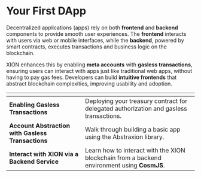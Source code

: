# Your First DApp

Decentralized applications (apps) rely on both **frontend** and **backend** components to provide smooth user experiences. The **frontend** interacts with users via web or mobile interfaces, while the **backend**, powered by smart contracts, executes transactions and business logic on the blockchain.

XION enhances this by enabling **meta accounts** with **gasless transactions**, ensuring users can interact with apps just like traditional web apps, without having to pay gas fees. Developers can build **intuitive frontends** that abstract blockchain complexities, improving usability and adoption.



<table data-view="cards"><thead><tr><th></th><th></th></tr></thead><tbody><tr><td><strong>Enabling Gasless Transactions</strong></td><td>Deploying your treasury contract for delegated authorization and gasless transactions.</td></tr><tr><td><strong>Account Abstraction with Gasless Transactions</strong></td><td>Walk through building a basic app using the Abstraxion library.</td></tr><tr><td><strong>Interact with XION via a Backend Service</strong></td><td>Learn how to interact with the XION blockchain from a backend environment using <strong>CosmJS</strong>.</td></tr></tbody></table>

